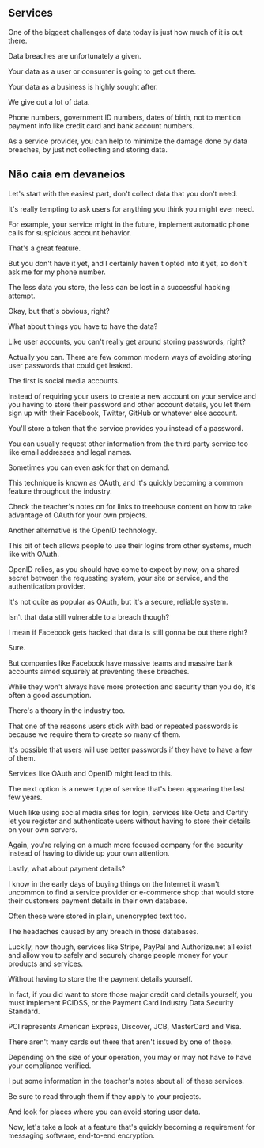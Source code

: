 ## Services
One of the biggest challenges of data today is just how much of it is out there.

Data breaches are unfortunately a given.

Your data as a user or consumer is going to get out there.

Your data as a business is highly sought after.

We give out a lot of data.

Phone numbers, government ID numbers, dates of birth, not to mention payment info like credit card and bank account numbers.

As a service provider, you can help to minimize the damage done by data breaches, by just not collecting and storing data.

## Não caia em devaneios
Let's start with the easiest part, don't collect data that you don't need.

It's really tempting to ask users for anything you think you might ever need.

For example, your service might in the future, implement automatic phone calls for suspicious account behavior.

That's a great feature.

But you don't have it yet, and I certainly haven't opted into it yet, so don't ask me for my phone number.

The less data you store, the less can be lost in a successful hacking attempt.

Okay, but that's obvious, right?

What about things you have to have the data?

Like user accounts, you can't really get around storing passwords, right?

Actually you can. There are few common modern ways of avoiding storing user passwords that could get leaked.

The first is social media accounts.

Instead of requiring your users to create a new account on your service and you having to store their password and other account details, you let them sign up with their Facebook, Twitter, GitHub or whatever else account.

You'll store a token that the service provides you instead of a password.

You can usually request other information from the third party service too like email addresses and legal names.

Sometimes you can even ask for that on demand.

This technique is known as OAuth, and it's quickly becoming a common
feature throughout the industry.

Check the teacher's notes on for links to treehouse content on how to take advantage of OAuth for your own projects.

Another alternative is the OpenID technology.

This bit of tech allows people to use their logins from other systems, much like with OAuth.

OpenID relies, as you should have come to expect by now, on a shared secret between the requesting system, your site or service, and the authentication provider.

It's not quite as popular as OAuth, but it's a secure, reliable system.

Isn't that data still vulnerable to a breach though?

I mean if Facebook gets hacked that data is still gonna be out there right?

Sure.

But companies like Facebook have massive teams and massive bank accounts aimed squarely at preventing these breaches.

While they won't always have more protection and security than you do, it's often a good assumption.

There's a theory in the industry too.

That one of the reasons users stick with bad or repeated passwords is because we require them to create so many of them.

It's possible that users will use better passwords if they have to have a few of them.

Services like OAuth and OpenID might lead to this.

The next option is a newer type of service that's been appearing the last few years.

Much like using social media sites for login, services like Octa and Certify let you register and authenticate users without having to
store their details on your own servers.

Again, you're relying on a much more focused company for the security instead of having to divide up your own attention.

Lastly, what about payment details?

I know in the early days of buying things on the Internet it wasn't uncommon to find a service provider or e-commerce shop that would store their customers payment details in their own database.

Often these were stored in plain, unencrypted text too.

The headaches caused by any breach in those databases.

Luckily, now though, services like Stripe, PayPal and Authorize.net all exist and allow you to safely and securely charge people money for your products and services.

Without having to store the the payment details yourself.

In fact, if you did want to store those major credit card details yourself, you must implement PCIDSS, or the Payment Card Industry Data Security Standard.

PCI represents American Express, Discover, JCB, MasterCard and Visa.

There aren't many cards out there that aren't issued by one of those.

Depending on the size of your operation, you may or may not have to have your compliance verified.

I put some information in the teacher's notes about all of these services.

Be sure to read through them if they apply to your projects.

And look for places where you can avoid storing user data.

Now, let's take a look at a feature that's quickly becoming a requirement for messaging software, end-to-end encryption.